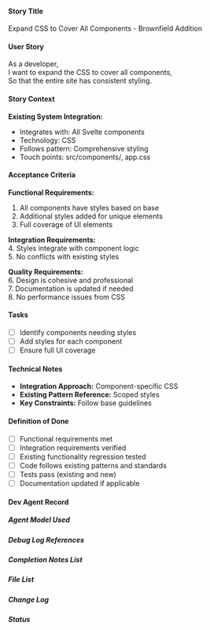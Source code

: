 #### Story Title

Expand CSS to Cover All Components - Brownfield Addition

#### User Story

As a developer,  
I want to expand the CSS to cover all components,  
So that the entire site has consistent styling.

#### Story Context

**Existing System Integration:**

- Integrates with: All Svelte components
- Technology: CSS
- Follows pattern: Comprehensive styling
- Touch points: src/components/, app.css

#### Acceptance Criteria

**Functional Requirements:**

1. All components have styles based on base
2. Additional styles added for unique elements
3. Full coverage of UI elements

**Integration Requirements:**  
4. Styles integrate with component logic  
5. No conflicts with existing styles  

**Quality Requirements:**  
6. Design is cohesive and professional  
7. Documentation is updated if needed  
8. No performance issues from CSS

#### Tasks

- [ ] Identify components needing styles
- [ ] Add styles for each component
- [ ] Ensure full UI coverage

#### Technical Notes

- **Integration Approach:** Component-specific CSS
- **Existing Pattern Reference:** Scoped styles
- **Key Constraints:** Follow base guidelines

#### Definition of Done

- [ ] Functional requirements met
- [ ] Integration requirements verified
- [ ] Existing functionality regression tested
- [ ] Code follows existing patterns and standards
- [ ] Tests pass (existing and new)
- [ ] Documentation updated if applicable

#### Dev Agent Record

##### Agent Model Used

##### Debug Log References

##### Completion Notes List

##### File List

##### Change Log

##### Status

